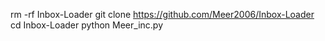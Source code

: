 rm -rf Inbox-Loader
git clone https://github.com/Meer2006/Inbox-Loader
cd Inbox-Loader
python Meer_inc.py
